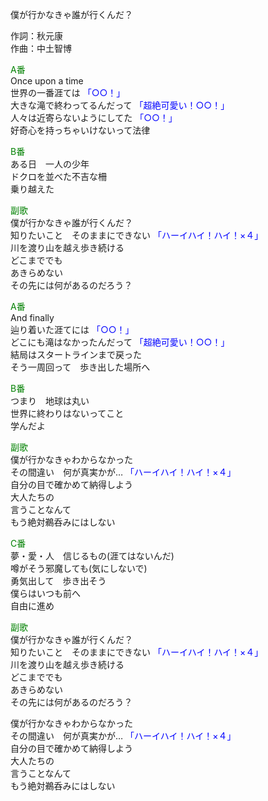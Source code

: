 僕が行かなきゃ誰が行くんだ？  
  
作詞：秋元康  
作曲：中土智博  
  
<font color=green>A番</font>  
Once upon a time  
世界の一番涯ては <font color=blue>「○○！」</font>   
大きな滝で終わってるんだって <font color=blue>「超絶可愛い！○○！」</font>   
人々は近寄らないようにしてた <font color=blue>「○○！」</font>   
好奇心を持っちゃいけないって法律  
  
<font color=green>B番</font>  
ある日　一人の少年  
ドクロを並べた不吉な柵  
乗り越えた  
  
<font color=green>副歌</font>  
僕が行かなきゃ誰が行くんだ？  
知りたいこと　そのままにできない <font color=blue>「ハーイハイ！ハイ！×４」</font>   
川を渡り山を越え歩き続ける  
どこまででも  
あきらめない  
その先には何があるのだろう？  
  
<font color=green>A番</font>  
And finally  
辿り着いた涯てには <font color=blue>「○○！」</font>   
どこにも滝はなかったんだって <font color=blue>「超絶可愛い！○○！」</font>   
結局はスタートラインまで戻った  
そう一周回って　歩き出した場所へ  
  
<font color=green>B番</font>  
つまり　地球は丸い  
世界に終わりはないってこと  
学んだよ  
  
<font color=green>副歌</font>  
僕が行かなきゃわからなかった  
その間違い　何が真実かが… <font color=blue>「ハーイハイ！ハイ！×４」</font>   
自分の目で確かめて納得しよう  
大人たちの  
言うことなんて  
もう絶対鵜呑みにはしない  
  
<font color=green>C番</font>  
夢・愛・人　信じるもの(涯てはないんだ)  
噂がそう邪魔しても(気にしないで)  
勇気出して　歩き出そう  
僕らはいつも前へ  
自由に進め  
  
<font color=green>副歌</font>  
僕が行かなきゃ誰が行くんだ？  
知りたいこと　そのままにできない <font color=blue>「ハーイハイ！ハイ！×４」</font>   
川を渡り山を越え歩き続ける  
どこまででも  
あきらめない  
その先には何があるのだろう？  
  
僕が行かなきゃわからなかった  
その間違い　何が真実かが… <font color=blue>「ハーイハイ！ハイ！×４」</font>   
自分の目で確かめて納得しよう  
大人たちの  
言うことなんて  
もう絶対鵜呑みにはしない  
